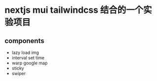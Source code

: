 # nextjs mui tailwindcss 结合的一个实验项目 

## components
- lazy load img
- interval set time
- warp google map
- sticky 
- swiper

